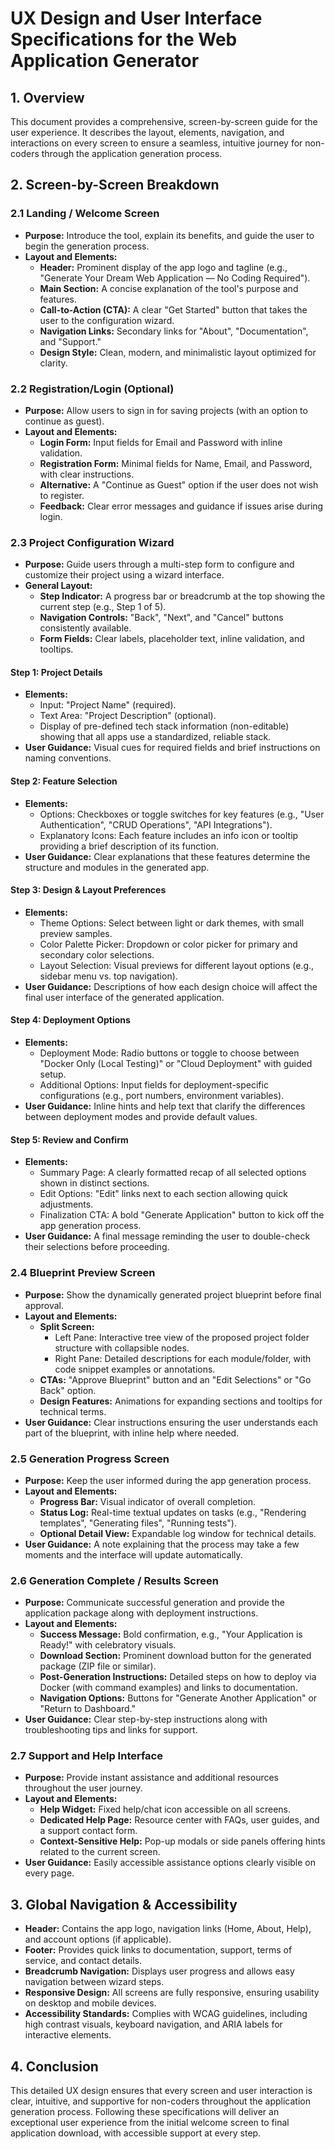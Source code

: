 # UX Design and User Interface Specifications for the Web Application Generator

## 1. Overview
This document provides a comprehensive, screen-by-screen guide for the user experience. It describes the layout, elements, navigation, and interactions on every screen to ensure a seamless, intuitive journey for non-coders through the application generation process.

## 2. Screen-by-Screen Breakdown

### 2.1 Landing / Welcome Screen
- **Purpose:** Introduce the tool, explain its benefits, and guide the user to begin the generation process.
- **Layout and Elements:**
  - **Header:** Prominent display of the app logo and tagline (e.g., "Generate Your Dream Web Application — No Coding Required").
  - **Main Section:** A concise explanation of the tool's purpose and features.
  - **Call-to-Action (CTA):** A clear "Get Started" button that takes the user to the configuration wizard.
  - **Navigation Links:** Secondary links for "About", "Documentation", and "Support."
  - **Design Style:** Clean, modern, and minimalistic layout optimized for clarity.

### 2.2 Registration/Login (Optional)
- **Purpose:** Allow users to sign in for saving projects (with an option to continue as guest).
- **Layout and Elements:**
  - **Login Form:** Input fields for Email and Password with inline validation.
  - **Registration Form:** Minimal fields for Name, Email, and Password, with clear instructions.
  - **Alternative:** A "Continue as Guest" option if the user does not wish to register.
  - **Feedback:** Clear error messages and guidance if issues arise during login.

### 2.3 Project Configuration Wizard
- **Purpose:** Guide users through a multi-step form to configure and customize their project using a wizard interface.
- **General Layout:**
  - **Step Indicator:** A progress bar or breadcrumb at the top showing the current step (e.g., Step 1 of 5).
  - **Navigation Controls:** "Back", "Next", and "Cancel" buttons consistently available.
  - **Form Fields:** Clear labels, placeholder text, inline validation, and tooltips.

#### Step 1: Project Details
- **Elements:**
  - Input: "Project Name" (required).
  - Text Area: "Project Description" (optional).
  - Display of pre-defined tech stack information (non-editable) showing that all apps use a standardized, reliable stack.
- **User Guidance:** Visual cues for required fields and brief instructions on naming conventions.

#### Step 2: Feature Selection
- **Elements:**
  - Options: Checkboxes or toggle switches for key features (e.g., "User Authentication", "CRUD Operations", "API Integrations").
  - Explanatory Icons: Each feature includes an info icon or tooltip providing a brief description of its function.
- **User Guidance:** Clear explanations that these features determine the structure and modules in the generated app.

#### Step 3: Design & Layout Preferences
- **Elements:**
  - Theme Options: Select between light or dark themes, with small preview samples.
  - Color Palette Picker: Dropdown or color picker for primary and secondary color selections.
  - Layout Selection: Visual previews for different layout options (e.g., sidebar menu vs. top navigation).
- **User Guidance:** Descriptions of how each design choice will affect the final user interface of the generated application.

#### Step 4: Deployment Options
- **Elements:**
  - Deployment Mode: Radio buttons or toggle to choose between "Docker Only (Local Testing)" or "Cloud Deployment" with guided setup.
  - Additional Options: Input fields for deployment-specific configurations (e.g., port numbers, environment variables).
- **User Guidance:** Inline hints and help text that clarify the differences between deployment modes and provide default values.

#### Step 5: Review and Confirm
- **Elements:**
  - Summary Page: A clearly formatted recap of all selected options shown in distinct sections.
  - Edit Options: "Edit" links next to each section allowing quick adjustments.
  - Finalization CTA: A bold "Generate Application" button to kick off the app generation process.
- **User Guidance:** A final message reminding the user to double-check their selections before proceeding.

### 2.4 Blueprint Preview Screen
- **Purpose:** Show the dynamically generated project blueprint before final approval.
- **Layout and Elements:**
  - **Split Screen:**
    - Left Pane: Interactive tree view of the proposed project folder structure with collapsible nodes.
    - Right Pane: Detailed descriptions for each module/folder, with code snippet examples or annotations.
  - **CTAs:** "Approve Blueprint" button and an "Edit Selections" or "Go Back" option.
  - **Design Features:** Animations for expanding sections and tooltips for technical terms.
- **User Guidance:** Clear instructions ensuring the user understands each part of the blueprint, with inline help where needed.

### 2.5 Generation Progress Screen
- **Purpose:** Keep the user informed during the app generation process.
- **Layout and Elements:**
  - **Progress Bar:** Visual indicator of overall completion.
  - **Status Log:** Real-time textual updates on tasks (e.g., "Rendering templates", "Generating files", "Running tests").
  - **Optional Detail View:** Expandable log window for technical details.
- **User Guidance:** A note explaining that the process may take a few moments and the interface will update automatically.

### 2.6 Generation Complete / Results Screen
- **Purpose:** Communicate successful generation and provide the application package along with deployment instructions.
- **Layout and Elements:**
  - **Success Message:** Bold confirmation, e.g., "Your Application is Ready!" with celebratory visuals.
  - **Download Section:** Prominent download button for the generated package (ZIP file or similar).
  - **Post-Generation Instructions:** Detailed steps on how to deploy via Docker (with command examples) and links to documentation.
  - **Navigation Options:** Buttons for "Generate Another Application" or "Return to Dashboard." 
- **User Guidance:** Clear step-by-step instructions along with troubleshooting tips and links for support.

### 2.7 Support and Help Interface
- **Purpose:** Provide instant assistance and additional resources throughout the user journey.
- **Layout and Elements:**
  - **Help Widget:** Fixed help/chat icon accessible on all screens.
  - **Dedicated Help Page:** Resource center with FAQs, user guides, and a support contact form.
  - **Context-Sensitive Help:** Pop-up modals or side panels offering hints related to the current screen.
- **User Guidance:** Easily accessible assistance options clearly visible on every page.

## 3. Global Navigation & Accessibility
- **Header:** Contains the app logo, navigation links (Home, About, Help), and account options (if applicable).
- **Footer:** Provides quick links to documentation, support, terms of service, and contact details.
- **Breadcrumb Navigation:** Displays user progress and allows easy navigation between wizard steps.
- **Responsive Design:** All screens are fully responsive, ensuring usability on desktop and mobile devices.
- **Accessibility Standards:** Complies with WCAG guidelines, including high contrast visuals, keyboard navigation, and ARIA labels for interactive elements.

## 4. Conclusion
This detailed UX design ensures that every screen and user interaction is clear, intuitive, and supportive for non-coders throughout the application generation process. Following these specifications will deliver an exceptional user experience from the initial welcome screen to final application download, with accessible support at every step. 
